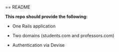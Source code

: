 == README

**This repo should provide the following:**

* One Rails application

* Two domains (students.com and professors.com)

* Authentication via Devise 
